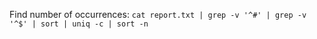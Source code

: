 Find number of occurrences:
`cat report.txt | grep -v '^#' | grep -v '^$' | sort | uniq -c | sort -n`
